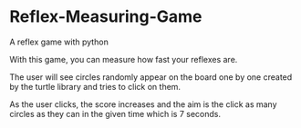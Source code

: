 # Reflex-Measuring-Game
A reflex game with python

With this game, you can measure how fast your reflexes are. 

The user will see circles randomly appear on the board one by one created by the turtle library and tries to click on them. 

As the user clicks, the score increases and the aim is the click as many circles as they can in the given time which is 7 seconds.
